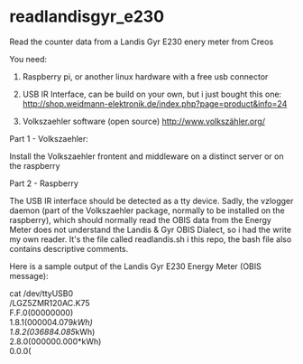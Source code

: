 # readlandisgyr_e230
Read the counter data from a Landis Gyr E230 enery meter from Creos

You need:

  1) Raspberry pi, or another linux hardware with a free usb connector
  
  2) USB IR Interface, can be build on your own, but i just bought this one:
    http://shop.weidmann-elektronik.de/index.php?page=product&info=24
  
  3) Volkszaehler software (open source)
    http://www.volkszähler.org/

Part 1 - Volkszaehler: 

  Install the Volkszaehler frontent and middleware on a distinct server or on the raspberry

Part 2 - Raspberry  

  The USB IR interface should be detected as a tty device.
  Sadly, the vzlogger daemon (part of the Volkszaehler package, normally to be installed on the raspberry), which should normally read the OBIS data from the Energy Meter does not understand the Landis & Gyr OBIS Dialect, so i had the write my own reader.
  It's the file called readlandis.sh i this repo, the bash file also contains descriptive comments.
 
 Here is a sample output of the Landis Gyr E230 Energy Meter (OBIS message):
 
 cat /dev/ttyUSB0<br>
/LGZ5ZMR120AC.K75<br>
F.F.0(00000000)<br>
1.8.1(000004.079*kWh)<br>
1.8.2(036884.085*kWh)<br>
2.8.0(000000.000*kWh)<br>
0.0.0(
